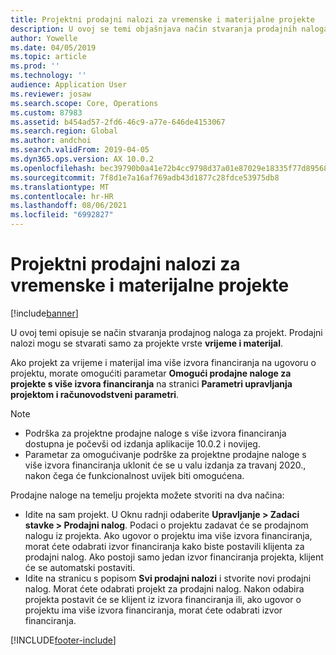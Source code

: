 ```yaml
---
title: Projektni prodajni nalozi za vremenske i materijalne projekte
description: U ovoj se temi objašnjava način stvaranja prodajnih naloga na temelju projekata za vremenske i materijalne projekte.
author: Yowelle
ms.date: 04/05/2019
ms.topic: article
ms.prod: ''
ms.technology: ''
audience: Application User
ms.reviewer: josaw
ms.search.scope: Core, Operations
ms.custom: 87983
ms.assetid: b454ad57-2fd6-46c9-a77e-646de4153067
ms.search.region: Global
ms.author: andchoi
ms.search.validFrom: 2019-04-05
ms.dyn365.ops.version: AX 10.0.2
ms.openlocfilehash: bec39790b0a41e72b4cc9798d37a01e87029e18335f77d895680aafbb74fac3b
ms.sourcegitcommit: 7f8d1e7a16af769adb43d1877c28fdce53975db8
ms.translationtype: MT
ms.contentlocale: hr-HR
ms.lasthandoff: 08/06/2021
ms.locfileid: "6992827"
---
```

# <a name="project-sales-orders-for-time-and-material-projects"></a>Projektni prodajni nalozi za vremenske i materijalne projekte

[!include[banner](../includes/banner.md)]

U ovoj temi opisuje se način stvaranja prodajnog naloga za projekt. Prodajni nalozi mogu se stvarati samo za projekte vrste **vrijeme i materijal**.

Ako projekt za vrijeme i materijal ima više izvora financiranja na ugovoru o projektu, morate omogućiti parametar **Omogući prodajne naloge za projekte s više izvora financiranja** na stranici **Parametri upravljanja projektom i računovodstveni parametri**. 

> [!NOTE]
> - Podrška za projektne prodajne naloge s više izvora financiranja dostupna je počevši od izdanja aplikacije 10.0.2 i novijeg.
> - Parametar za omogućivanje podrške za projektne prodajne naloge s više izvora financiranja uklonit će se u valu izdanja za travanj 2020., nakon čega će funkcionalnost uvijek biti omogućena.

Prodajne naloge na temelju projekta možete stvoriti na dva načina:

- Idite na sam projekt. U Oknu radnji odaberite **Upravljanje > Zadaci stavke > Prodajni nalog**. Podaci o projektu zadavat će se prodajnom nalogu iz projekta. Ako ugovor o projektu ima više izvora financiranja, morat ćete odabrati izvor financiranja kako biste postavili klijenta za prodajni nalog. Ako postoji samo jedan izvor financiranja projekta, klijent će se automatski postaviti.
- Idite na stranicu s popisom **Svi prodajni nalozi** i stvorite novi prodajni nalog. Morat ćete odabrati projekt za prodajni nalog. Nakon odabira projekta postavit će se klijent iz izvora financiranja ili, ako ugovor o projektu ima više izvora financiranja, morat ćete odabrati izvor financiranja.



[!INCLUDE[footer-include](../includes/footer-banner.md)]